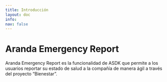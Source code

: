 ```yaml
---
title: Introducción
layout: doc
info:
nav: false
---
```


# Aranda Emergency Report

Aranda Emergency Report es la funcionalidad de ASDK que permite a los usuarios
reportar su estado de salud a la compañía de manera ágil a través del proyecto
“Bienestar”.
